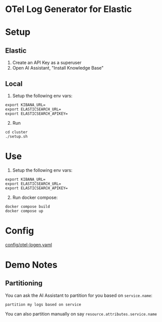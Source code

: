 # OTel Log Generator for Elastic

# Setup

## Elastic
1. Create an API Key as a superuser
2. Open AI Assistant, "Install Knowledge Base"

## Local
1. Setup the following env vars:
```
export KIBANA_URL=
export ELASTICSEARCH_URL=
export ELASTICSEARCH_APIKEY=
```
2. Run 
```
cd cluster
./setup.sh
```

# Use
1. Setup the following env vars:
```
export KIBANA_URL=
export ELASTICSEARCH_URL=
export ELASTICSEARCH_APIKEY=
```
2. Run docker compose:
```
docker compose build
docker compose up
```

# Config

[config/otel-logen.yaml](config/otel-logen.yaml)

# Demo Notes

## Partitioning

You can ask the AI Assistant to partition for you based on `service.name`:
```
partition my logs based on service
```

You can also partition manually on say `resource.attributes.service.name`
